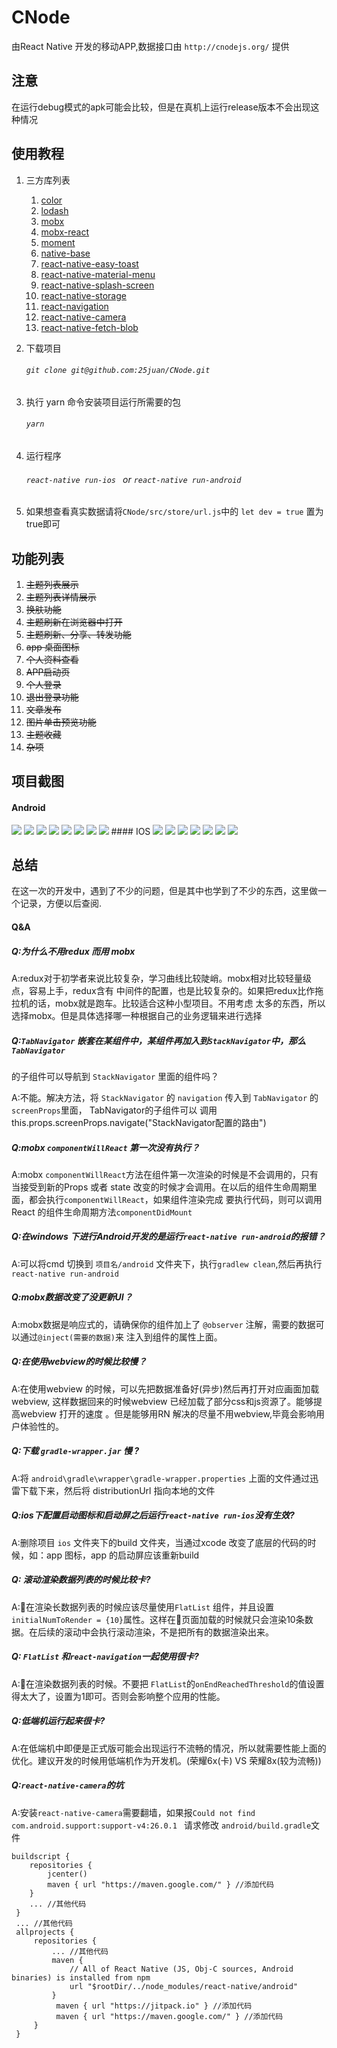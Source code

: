 # CNode

由React Native 开发的移动APP,数据接口由 `http://cnodejs.org/` 提供
## 注意
在运行debug模式的apk可能会比较，但是在真机上运行release版本不会出现这种情况 
## 使用教程
1. 三方库列表
    1. [color  ](https://github.com/Qix-/color)
    1. [lodash ](https://github.com/lodash/lodash)
    1. [mobx ](https://github.com/mobxjs/mobx)
    1. [mobx-react](https://github.com/mobxjs/mobx-react)
    1. [moment](https://github.com/moment/moment)
    1. [native-base](https://github.com/GeekyAnts/NativeBase)
    1. [react-native-easy-toast ](https://github.com/crazycodeboy/react-native-easy-toast)
    1. [react-native-material-menu ](https://github.com/mxck/react-native-material-menu)
    1. [react-native-splash-screen ](https://github.com/crazycodeboy/react-native-splash-screen)
    1. [react-native-storage  ](https://github.com/sunnylqm/react-native-storage)
    1. [react-navigation](https://github.com/react-navigation/react-navigation)
    1. [react-native-camera](https://github.com/react-native-community/react-native-camera)
    1. [react-native-fetch-blob](https://github.com/wkh237/react-native-fetch-blob)

1. 下载项目
    ###### `git clone git@github.com:25juan/CNode.git`
1. 执行 yarn 命令安装项目运行所需要的包 
    ###### `yarn`
1. 运行程序
    ###### `react-native run-ios ` or `react-native run-android`
1. 如果想查看真实数据请将`CNode/src/store/url.js`中的 ```let dev = true``` 置为true即可
## 功能列表
1. <del>主题列表展示</del>
1. <del>主题列表详情展示</del>
1. <del>换肤功能</del>
1. <del>主题刷新在浏览器中打开</del>
1. <del>主题刷新、分享、转发功能</del>
1. <del>app 桌面图标</del>
1. <del>个人资料查看</del>
1. <del>APP启动页</del>
1. <del>个人登录</del>
1. <del>退出登录功能</del>
1. <del>文章发布</del>
1. <del>图片单击预览功能</del>
1. <del>主题收藏</del>
1. <del>杂项</del>

## 项目截图
#### Android
<img src="./document/image/android/share.jpg">
<img  src="./document/image/android/ask.jpg" >
<img   src="./document/image/android/job.jpg" >
<img   src="./document/image/android/mine.jpg" >
<img   src="./document/image/android/detail.jpg" >
<img   src="./document/image/android/detail2.jpg" >
<img   src="./document/image/android/theme.jpg" >
<img   src="./document/image/android/user.jpg" >
#### IOS
<img  src="./document/image/ios/ask.png" >
<img   src="./document/image/ios/job.png" >
<img   src="./document/image/ios/mine.png" >
<img   src="./document/image/ios/detail.png" >
<img   src="./document/image/ios/detail2.png" >
<img   src="./document/image/ios/theme.png" >
<img   src="./document/image/ios/user.png" >

## 总结
在这一次的开发中，遇到了不少的问题，但是其中也学到了不少的东西，这里做一个记录，方便以后查阅.

#### Q&A

##### Q:为什么不用redux 而用 mobx

A:redux对于初学者来说比较复杂，学习曲线比较陡峭。mobx相对比较轻量级点，容易上手，redux含有
中间件的配置，也是比较复杂的。如果把redux比作拖拉机的话，mobx就是跑车。比较适合这种小型项目。不用考虑
太多的东西，所以选择mobx。但是具体选择哪一种根据自己的业务逻辑来进行选择
##### Q:`TabNavigator` 嵌套在某组件中，某组件再加入到`StackNavigator`中，那么`TabNavigator`
的子组件可以导航到 `StackNavigator` 里面的组件吗？

A:不能。解决方法，将 `StackNavigator` 的 `navigation` 传入到 `TabNavigator` 的`screenProps`里面，
TabNavigator的子组件可以 调用 this.props.screenProps.navigate("StackNavigator配置的路由")
##### Q:mobx `componentWillReact` 第一次没有执行？

A:mobx `componentWillReact`方法在组件第一次渲染的时候是不会调用的，只有当接受到新的Props 或者
state 改变的时候才会调用。在以后的组件生命周期里面，都会执行`componentWillReact`，如果组件渲染完成
要执行代码，则可以调用React 的组件生命周期方法`componentDidMount`

##### Q:在windows 下进行Android开发的是运行`react-native run-android`的报错？

A:可以将cmd 切换到 `项目名/android` 文件夹下，执行`gradlew clean`,然后再执行`react-native run-android`

##### Q:mobx数据改变了没更新UI？

A:mobx数据是响应式的，请确保你的组件加上了 `@observer` 注解，需要的数据可以通过`@inject(需要的数据)`来
注入到组件的属性上面。

##### Q:在使用webview的时候比较慢？

A:在使用webview 的时候，可以先把数据准备好(异步)然后再打开对应画面加载webview,
这样数据回来的时候webview 已经加载了部分css和js资源了。能够提高webview 打开的速度
。但是能够用RN 解决的尽量不用webview,毕竟会影响用户体验性的。

##### Q:下载 ```gradle-wrapper.jar``` 慢 ?

A:将 ```android\gradle\wrapper\gradle-wrapper.properties``` 上面的文件通过迅雷下载下来，然后将 distributionUrl 指向本地的文件

##### Q:ios下配置启动图标和启动屏之后运行`react-native run-ios`没有生效?

A:删除项目 ```ios``` 文件夹下的build 文件夹，当通过xcode 改变了底层的代码的时候，如：app 图标，app 的启动屏应该重新build 

##### Q: 滚动渲染数据列表的时候比较卡?

A:在渲染长数据列表的时候应该尽量使用`FlatList` 组件，并且设置`initialNumToRender = {10}`属性。这样在页面加载的时候就只会渲染10条数据。在后续的滚动中会执行滚动渲染，不是把所有的数据渲染出来。

##### Q: `FlatList` 和`react-navigation`一起使用很卡?

A:在渲染数据列表的时候。不要把 `FlatList`的`onEndReachedThreshold`的值设置得太大了，设置为1即可。否则会影响整个应用的性能。

##### Q:低端机运行起来很卡?

A:在低端机中即便是正式版可能会出现运行不流畅的情况，所以就需要性能上面的优化。建议开发的时候用低端机作为开发机。(荣耀6x(卡) VS 荣耀8x(较为流畅))

##### Q:`react-native-camera`的坑

A:安装`react-native-camera`需要翻墙，如果报`Could not find com.android.support:support-v4:26.0.1 ` 请求修改
`android/build.gradle`文件
```
buildscript {
    repositories {
        jcenter()
        maven { url "https://maven.google.com/" } //添加代码
    }
    ... //其他代码
 }
 ... //其他代码
 allprojects {
     repositories {
         ... //其他代码         
         maven {
             // All of React Native (JS, Obj-C sources, Android binaries) is installed from npm
             url "$rootDir/../node_modules/react-native/android"
         }
          maven { url "https://jitpack.io" } //添加代码
          maven { url "https://maven.google.com/" } //添加代码
     }
 }
```










     
    